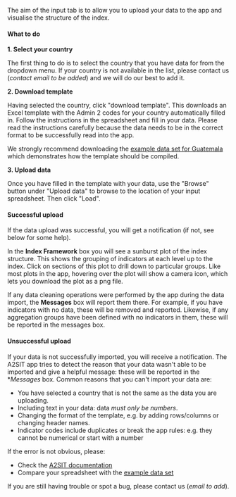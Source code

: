 The aim of the input tab is to allow you to upload your data to the app and visualise the structure of the index.

#### What to do

**1. Select your country**

The first thing to do is to select the country that you have data for from the dropdown menu. If your country is not available in the list, please contact us (*contact email to be added*) and we will do our best to add it.

**2. Download template**

Having selected the country, click "download template". This downloads an Excel template with the Admin 2 codes for your country automatically filled in. Follow the instructions in the spreadsheet and fill in your data. Please read the instructions carefully because the data needs to be in the correct format to be successfully read into the app.

We strongly recommend downloading the [example data set for Guatemala](https://github.com/UNHCR-Guatemala/A2SIT/raw/main/inst/A2SIT_data_input_template_GTM.xlsx) which demonstrates how the template should be compiled.

**3. Upload data**

Once you have filled in the template with your data, use the "Browse" button under "Upload data" to browse to the location of your input spreadsheet. Then click "Load".

#### Successful upload

If the data upload was successful, you will get a notification (if not, see below for some help).

In the **Index Framework** box you will see a sunburst plot of the index structure. This shows the grouping of indicators at each level up to the index. Click on sections of this plot to drill down to particular groups. Like most plots in the app, hovering over the plot will show a camera icon, which lets you download the plot as a png file.

If any data cleaning operations were performed by the app during the data import, the **Messages** box will report them there. For example, if you have indicators with no data, these will be removed and reported. Likewise, if any aggregation groups have been defined with no indicators in them, these will be reported in the messages box.

#### Unsuccessful upload

If your data is not successfully imported, you will receive a notification. The A2SIT app tries to detect the reason that your data wasn't able to be imported and give a helpful message: these will be reported in the **Messages* box. Common reasons that you can't import your data are:

* You have selected a country that is not the same as the data you are uploading.
* Including text in your data: data *must only be numbers*.
* Changing the format of the template, e.g. by adding rows/columns or changing header names.
* Indicator codes include duplicates or break the app rules: e.g. they cannot be numerical or start with a number

If the error is not obvious, please:

* Check the [A2SIT documentation](https://unhcr-guatemala.github.io/A2SIT/book/data_input.html)
* Compare your spreadsheet with the [example data set](https://github.com/UNHCR-Guatemala/A2SIT/raw/main/inst/A2SIT_data_input_template_GTM.xlsx)

If you are still having trouble or spot a bug, please contact us (*email to add*).
